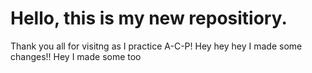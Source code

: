 # Hello, this is my new repositiory.
Thank you all for visitng as I practice A-C-P!
Hey hey hey I made some changes!!
Hey I made some too